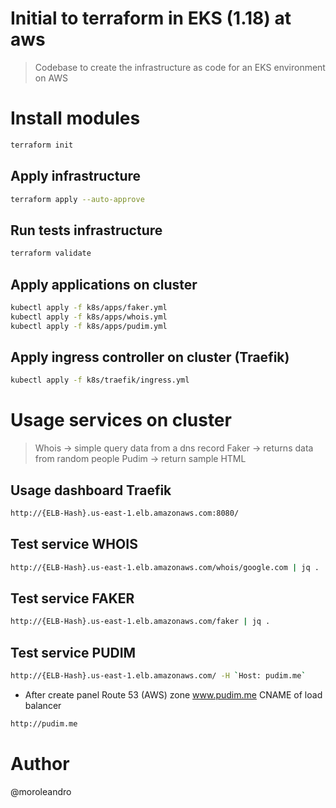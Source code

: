 <h1>Initial to terraform in EKS (1.18) at aws</h1>

> Codebase to create the infrastructure as code for an EKS environment on AWS

# Install modules

```sh
terraform init
```

## Apply infrastructure

```sh
terraform apply --auto-approve
```

## Run tests infrastructure

```sh
terraform validate
```

## Apply applications on cluster

```sh
kubectl apply -f k8s/apps/faker.yml
kubectl apply -f k8s/apps/whois.yml
kubectl apply -f k8s/apps/pudim.yml
```

## Apply ingress controller on cluster (Traefik)

```sh
kubectl apply -f k8s/traefik/ingress.yml
```

# Usage services on cluster

> Whois -> simple query data from a dns record
> Faker -> returns data from random people
> Pudim -> return sample HTML

## Usage dashboard Traefik

```sh
http://{ELB-Hash}.us-east-1.elb.amazonaws.com:8080/
```

## Test service WHOIS

```sh
http://{ELB-Hash}.us-east-1.elb.amazonaws.com/whois/google.com | jq .
```

## Test service FAKER

```sh
http://{ELB-Hash}.us-east-1.elb.amazonaws.com/faker | jq .
```

## Test service PUDIM

```sh
http://{ELB-Hash}.us-east-1.elb.amazonaws.com/ -H `Host: pudim.me` 
```

- After create panel Route 53 (AWS) zone www.pudim.me CNAME of load balancer
 
```sh
http://pudim.me
```


# Author

@moroleandro
